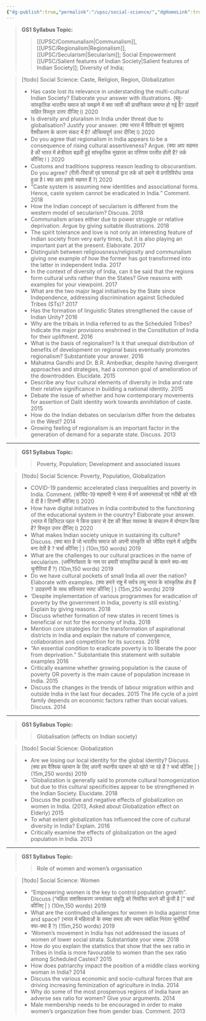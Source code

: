 ```yaml
---
{"dg-publish":true,"permalink":"/upsc/social-science/","dgHomeLink":true,"dgPassFrontmatter":false}
---
```


>**GS1 Syllabus Topic:**
>> [[UPSC/Communalism|Communalism]], [[UPSC/Regionalism|Regionalism]], [[UPSC/Secularism|Secularism]]; Social Empowerment
  [[UPSC/Salient features of Indian Society|Salient features of Indian Society]]; Diversity of India;
  
>[!todo] Social Science: Caste, Religion, Region, Globalization
>- Has caste lost its relevance in understanding the multi-cultural Indian Society? Elaborate your answer with illustrations. (बहु-सांस्कृतिक भारतीय समाज को समझने में क्या जाती की प्रासंगिकता समाप्त हो गई है? उदाहरों सहित विस्तृत उत्तर दीजिए l)	2020
>- Is diversity and pluralism in India under threat due to globalisation? Justify your answer. (क्या भारत में विविधता एवं बहुलवाद वैश्वीकरण के कारण संकट में है? औचित्यपूर्ण उत्तर दीजिए l)	2020
>- Do you agree that regionalism in India appears to be a consequence of rising cultural assertiveness? Argue. (क्या आप सहमत है की भारत में क्षेत्रीयता बढ़ती हुई सांस्कृतिक मुखरता का परिणाम परतीत होती है? तर्क कीजिए l )	2020
>- Customs and traditions suppress reason leading to obscurantism. Do you agree? (रीती-रिवाजों एवं परम्पराओं द्वारा तर्क को दबाने से प्रगतिविरोध उत्पन्न हुआ है l क्या आप इससे सहमत हैं ?)	2020
>- “Caste system is assuming new identities and associational forms. Hence, caste system cannot be eradicated in India.” Comment.	2018
>- How the Indian concept of secularism is different from the western model of secularism? Discuss.	2018
>- Communalism arises either due to power struggle or relative deprivation. Argue by giving suitable illustrations.	2018
>- The spirit tolerance and love is not only an interesting feature of Indian society from very early times, but it is also playing an important part at the present. Elaborate.	2017
>- Distinguish between religiousness/religiosity and communalism giving one example of how the former has got transformed into the latter in independent India.	2017
>- In the context of diversity of India, can it be said that the regions form cultural units rather than the States? Give reasons with examples for your viewpoint.	2017
>- What are the two major legal initiatives by the State since Independence, addressing discrimination against Scheduled Tribes (STs)?	2017
>- Has the formation of linguistic States strengthened the cause of Indian Unity?	2016
>- Why are the tribals in India referred to as the Scheduled Tribes? Indicate the major provisions enshrined in the Constitution of India for their upliftment.	2016
>- What is the basis of regionalism? Is it that unequal distribution of benefits of development on regional basis eventually promotes regionalism? Substantiate your answer.	2016
>- Mahatma Gandhi and Dr. B.R. Ambedkar, despite having divergent approaches and strategies, had a common goal of amelioration of the downtrodden. Elucidate.	2015
>- Describe any four cultural elements of diversity in India and rate their relative significance in building a national identity.	2015
>- Debate the issue of whether and how contemporary movements for assertion of Dalit identity work towards annihilation of caste.	2015
>- How do the Indian debates on secularism differ from the debates in the West?	2014
>- Growing feeling of regionalism is an important factor in the generation of demand for a separate state. Discuss.	2013
---

> **GS1 Syllabus Topic:**
>> Poverty, Population; Development and associated issues


>[!todo] Social Science: Poverty, Population, Globalization
>- COVID-19 pandemic accelerated class inequalities and poverty in India. Comment. (कोविद-19 महामारी ने भारत में वर्ग असमानताओं एवं गरीबी को गति दे दी है l टिपण्णी कीजिए l)	2020
>- How have digital initiatives in India contributed to the functioning of the educational system in the country? Elaborate your answer. (भारत में डिजिटल पहल ने किस प्रकार से देश की शिक्षा व्यवस्था के संचालन में योगदान किया है? विस्तृत उत्तर दीजिए l)	2020
>- What makes Indian society unique in sustaining its culture? Discuss. (क्या बात है जो भारतीय समाज को अपनी संस्कृति को जीवित रखने में अद्वितीय बना देती है ? चर्चा कीजिए | ) (10m,150 words)	2019
>- What are the challenges to our cultural practices in the name of secularism. (धर्मनिरपेक्षता के नाम पर हमारी सांस्कृतिक प्रथाओं के सामने क्या-क्या चुनौतियां हैं ?) (10m,150 words)	2019
>- Do we have cultural pockets of small India all over the nation? Elaborate with examples. (क्या हमारे राष्ट्र में सर्वत्र लघु भारत के सांस्कृतिक क्षेत्र हैं ? उदाहरणों के साथ सविस्तार स्पष्ट कीजिए | ) (15m,250 words)	2019
>- ‘Despite implementation of various programmes for eradication of poverty by the government in India, poverty is still existing.’ Explain by giving reasons.	2018
>- Discuss whether formation of new states in recent times is beneficial or not for the economy of India.	2018
>- Mention core strategies for the transformation of aspirational districts in India and explain the nature of convergence, collaboration and competition for its success.	2018
>- “An essential condition to eradicate poverty is to liberate the poor from deprivation.” Substantiate this statement with suitable examples	2016
>- Critically examine whether growing population is the cause of poverty OR poverty is the main cause of population increase in India.	2015
>- Discuss the changes in the trends of labour migration within and outside India in the last four decades.	2015
The life cycle of a joint family depends on economic factors rather than social values. Discuss.	2014

---
> **GS1 Syllabus Topic:**
>> Globalisation (effects on Indian society)

>[!todo] Social Science: Globalization
>- Are we losing our local identity for the global identity? Discuss. (क्या हम वैश्विक पहचान के लिए अपनी स्थानीय पहचान को खोते जा रहे हैं ? चर्चा कीजिए | ) (15m,250 words)	2019
>- ‘Globalization is generally said to promote cultural homogenization but due to this cultural specificities appear to be strengthened in the Indian Society. Elucidate.	2018
>- Discuss the positive and negative effects of globalization on women in India. (2013, Asked about Globalization effect on Elderly)	2015
>- To what extent globalization has influenced the core of cultural diversity in India? Explain.	2016
>- Critically examine the effects of globalization on the aged population in India.	2013

---
> **GS1 Syllabus Topic:**
>> Role of women and women’s organisation

>[!todo] Social Science: Women
>- “Empowering women is the key to control population growth”. Discuss (“महिला सशक्तिकरण जनसंख्या संवृद्धि को नियंत्रित करने की कुंजी है |” चर्चा कीजिए | ) (10m,150 words)	2019
>- What are the continued challenges for women in India against time and space? (भारत में महिलाओं के समक्ष समय और स्थान संबंधित निरंतर चुनोतियाँ क्या-क्या है ?) (15m,250 words)	2019
>- ‘Women’s movement in India has not addressed the issues of women of lower social strata. Substantiate your view.	2018
>- How do you explain the statistics that show that the sex ratio in Tribes in India is more favourable to women than the sex ratio among Scheduled Castes?	2015
>- How does patriarchy impact the position of a middle class working woman in India?	2014
>- Discuss the various economic and socio-cultural forces that are driving increasing feminization of agriculture in India.	2014
>- Why do some of the most prosperous regions of India have an adverse sex ratio for women? Give your arguments.	2014
>- Male membership needs to be encouraged in order to make women’s organization free from gender bias. Comment.	2013